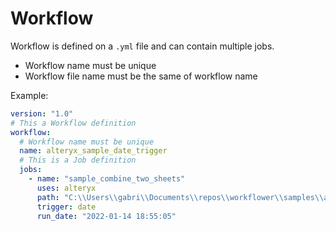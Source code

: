 # Workflow

Workflow is defined on a `.yml` file and can contain multiple jobs.

- Workflow name must be unique
- Workflow file name must be the same of workflow name

Example:

```yml
version: "1.0"
# This a Workflow definition
workflow:
  # Workflow name must be unique
  name: alteryx_sample_date_trigger
  # This is a Job definition
  jobs:
    - name: "sample_combine_two_sheets"
      uses: alteryx
      path: "C:\\Users\\gabri\\Documents\\repos\\workflower\\samples\\alteryx\\sample_combine_two_sheets.yxmd"
      trigger: date
      run_date: "2022-01-14 18:55:05"
```

